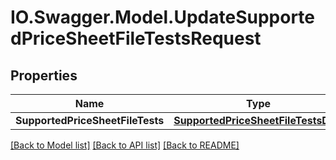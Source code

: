 # IO.Swagger.Model.UpdateSupportedPriceSheetFileTestsRequest
## Properties

Name | Type | Description | Notes
------------ | ------------- | ------------- | -------------
**SupportedPriceSheetFileTests** | [**SupportedPriceSheetFileTestsDTO**](SupportedPriceSheetFileTestsDTO.md) |  | [optional] 

[[Back to Model list]](../README.md#documentation-for-models) [[Back to API list]](../README.md#documentation-for-api-endpoints) [[Back to README]](../README.md)

